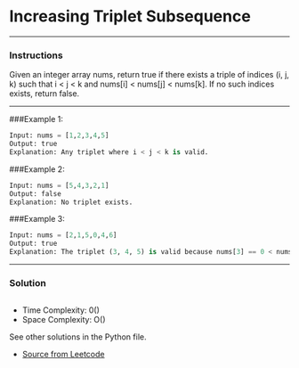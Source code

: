 # Increasing Triplet Subsequence

---
### Instructions
Given an integer array nums, return true if there exists a triple of indices (i, j, k) such that i < j < k and nums[i] < nums[j] < nums[k]. If no such indices exists, return false.

---

###Example 1:

```py
Input: nums = [1,2,3,4,5]
Output: true
Explanation: Any triplet where i < j < k is valid.
```
###Example 2:
```py
Input: nums = [5,4,3,2,1]
Output: false
Explanation: No triplet exists.
```

###Example 3:
```py
Input: nums = [2,1,5,0,4,6]
Output: true
Explanation: The triplet (3, 4, 5) is valid because nums[3] == 0 < nums[4] == 4 < nums[5] == 6.
```
---

### Solution

```py
```

* Time Complexity: 0()
* Space Complexity: O()


See other solutions in the Python file.


* [Source from Leetcode]()



